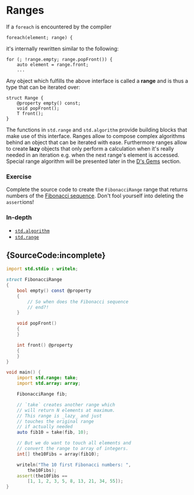 # Ranges

If a `foreach` is encountered by the compiler

    foreach(element; range) {

it's internally rewritten similar to the following:

    for (; !range.empty; range.popFront()) {
        auto element = range.front;
        ...

Any object which fulfills the above interface is called a **range**
and is thus a type that can be iterated over:

    struct Range {
        @property empty() const;
        void popFront();
        T front();
    }

The functions in `std.range` and `std.algorithm` provide
building blocks that make use of this interface. Ranges allow
to compose complex algorithms behind an object that
can be iterated with ease. Furthermore ranges allow to create **lazy**
objects that only perform a calculation when it's really needed
in an iteration e.g. when the next range's element is accessed.
Special range algorithm will be presented later in the
[D's Gems](gems/range-algorithms) section.

### Exercise

Complete the source code to create the `FibonacciRange` range
that returns numbers of the
[Fibonacci sequence](https://en.wikipedia.org/wiki/Fibonacci_number).
Don't fool yourself into deleting the `assert`ions!

### In-depth

- [`std.algorithm`](http://dlang.org/phobos/std_algorithm.html)
- [`std.range`](http://dlang.org/phobos/std_range.html)

## {SourceCode:incomplete}

```d
import std.stdio : writeln;

struct FibonacciRange
{
    bool empty() const @property
    {
        // So when does the Fibonacci sequence
        // end?!
    }

    void popFront()
    {
    }

    int front() @property
    {
    }
}

void main() {
    import std.range: take;
    import std.array: array;

    FibonacciRange fib;

    // `take` creates another range which
    // will return N elements at maximum.
    // This range is _lazy_ and just
    // touches the original range
    // if actually needed
    auto fib10 = take(fib, 10);

    // But we do want to touch all elements and
    // convert the range to array of integers.
    int[] the10Fibs = array(fib10);

    writeln("The 10 first Fibonacci numbers: ",
        the10Fibs);
    assert(the10Fibs ==
        [1, 1, 2, 3, 5, 8, 13, 21, 34, 55]);
}
```
